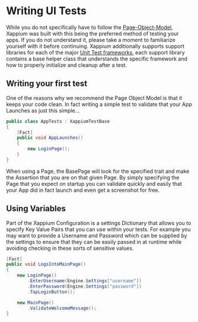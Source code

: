 # Writing UI Tests

While you do not specifically have to follow the [Page-Object-Model](page-object-model.md), Xappium was built with this being the preferred method of testing your apps. If you do not understand it, please take a moment to familiarize yourself with it before continuing. Xappium additionally supports support libraries for each of the major [Unit Test frameworks](test-platforms.md), each support library contains a base helper class that understands the specific framework and how to properly initialize and cleanup after a test.

## Writing your first test

One of the reasons why we recommend the Page Object Model is that it keeps your code clean. In fact writing a simple test to validate that your App Launches as just this simple...

```csharp
public class AppTests : XappiumTestBase
{
    [Fact]
    public void AppLaunches()
    {
        new LoginPage();
    }
}
```

When using a Page, the BasePage will look for the specified trait and make the Assertion that you are on that given Page. By simply specifying the Page that you expect on startup you can validate quickly and easily that your App did in fact launch and even get a screenshot for free.

## Using Variables

Part of the Xappium Configuration is a settings Dictionary that allows you to specify Key Value Pairs that you can use within your tests. For example you may want to provide a Username and Password which can be supplied by the settings to ensure that they can be easily passed in at runtime while avoiding checking in these sorts of sensitive values.

```csharp
[Fact]
public void LogsIntoMainPage()
{
    new LoginPage()
        .EnterUsername(Engine.Settings["username"])
        .EnterPassword(Engine.Settings["password"])
        .TapLoginButton();

    new MainPage()
        .ValidateWelcomeMessage();
}
```
